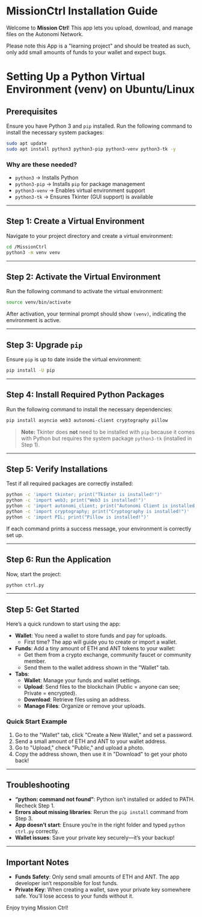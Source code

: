 # MissionCtrl Installation Guide

Welcome to **Mission Ctrl**! This app lets you upload, download, and manage files on the Autonomi Network.

Please note this App is a "learning project" and should be treated as such, only add small amounts of funds to your wallet and expect bugs.

# Setting Up a Python Virtual Environment (venv) on Ubuntu/Linux

## Prerequisites
Ensure you have Python 3 and `pip` installed. Run the following command to install the necessary system packages:

```bash
sudo apt update
sudo apt install python3 python3-pip python3-venv python3-tk -y
```

### Why are these needed?
- `python3` → Installs Python
- `python3-pip` → Installs `pip` for package management
- `python3-venv` → Enables virtual environment support
- `python3-tk` → Ensures Tkinter (GUI support) is available

---

## Step 1: Create a Virtual Environment
Navigate to your project directory and create a virtual environment:

```bash
cd /MissionCtrl
python3 -m venv venv
```

---

## Step 2: Activate the Virtual Environment
Run the following command to activate the virtual environment:

```bash
source venv/bin/activate
```

After activation, your terminal prompt should show `(venv)`, indicating the environment is active.

---

## Step 3: Upgrade `pip`
Ensure `pip` is up to date inside the virtual environment:

```bash
pip install -U pip
```

---

## Step 4: Install Required Python Packages
Run the following command to install the necessary dependencies:

```bash
pip install asyncio web3 autonomi-client cryptography pillow
```

> **Note:** Tkinter does **not** need to be installed with `pip` because it comes with Python but requires the system package `python3-tk` (installed in Step 1).

---

## Step 5: Verify Installations
Test if all required packages are correctly installed:

```bash
python -c 'import tkinter; print("Tkinter is installed!")'
python -c 'import web3; print("Web3 is installed!")'
python -c 'import autonomi_client; print("Autonomi Client is installed!")'
python -c 'import cryptography; print("Cryptography is installed!")'
python -c 'import PIL; print("Pillow is installed!")'
```

If each command prints a success message, your environment is correctly set up.

---

## Step 6: Run the Application
Now, start the project:

```bash
python ctrl.py
```

---

## Step 5: Get Started

Here’s a quick rundown to start using the app:

- **Wallet**: You need a wallet to store funds and pay for uploads.
  - First time? The app will guide you to create or import a wallet.
- **Funds**: Add a tiny amount of ETH and ANT tokens to your wallet:
  - Get them from a crypto exchange, community faucet or community member.
  - Send them to the wallet address shown in the "Wallet" tab.
- **Tabs**:
  - **Wallet**: Manage your funds and wallet settings.
  - **Upload**: Send files to the blockchain (Public = anyone can see; Private = encrypted).
  - **Download**: Retrieve files using an address.
  - **Manage Files**: Organize or remove your uploads.

### Quick Start Example
1. Go to the "Wallet" tab, click "Create a New Wallet," and set a password.
2. Send a small amount of ETH and ANT to your wallet address.
3. Go to "Upload," check "Public," and upload a photo.
4. Copy the address shown, then use it in "Download" to get your photo back!

---

## Troubleshooting

- **“python: command not found”**: Python isn’t installed or added to PATH. Recheck Step 1.
- **Errors about missing libraries**: Rerun the `pip install` command from Step 3.
- **App doesn’t start**: Ensure you’re in the right folder and typed `python ctrl.py` correctly.
- **Wallet issues**: Save your private key securely—it’s your backup!

---

## Important Notes

- **Funds Safety**: Only send small amounts of ETH and ANT. The app developer isn’t responsible for lost funds.
- **Private Key**: When creating a wallet, save your private key somewhere safe. You’ll lose access to your funds without it.

Enjoy trying Mission Ctrl!
